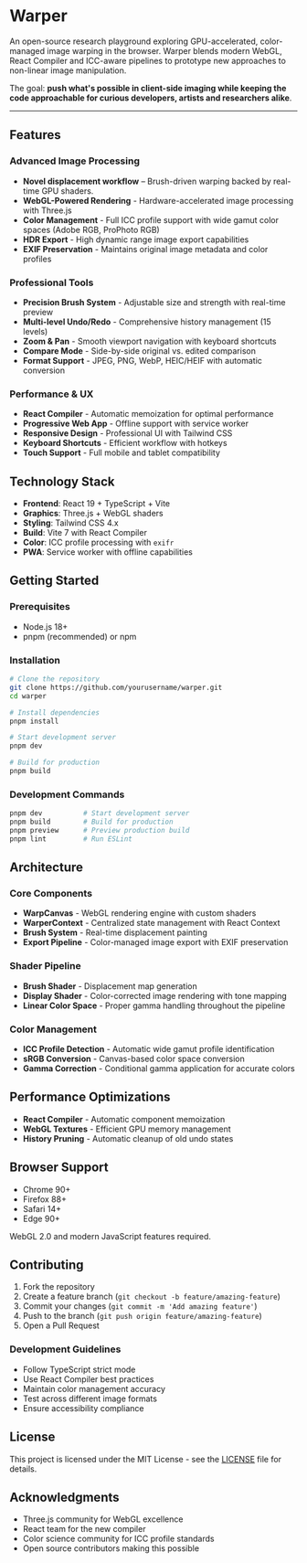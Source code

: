 # Warper

An open-source research playground exploring GPU-accelerated, color-managed image warping in the browser. Warper blends modern WebGL, React Compiler and ICC-aware pipelines to prototype new approaches to non-linear image manipulation.

The goal: **push what's possible in client-side imaging while keeping the code approachable for curious developers, artists and researchers alike**.

---

## Features

### Advanced Image Processing

- **Novel displacement workflow** – Brush-driven warping backed by real-time GPU shaders.
- **WebGL-Powered Rendering** - Hardware-accelerated image processing with Three.js
- **Color Management** - Full ICC profile support with wide gamut color spaces (Adobe RGB, ProPhoto RGB)
- **HDR Export** - High dynamic range image export capabilities
- **EXIF Preservation** - Maintains original image metadata and color profiles

### Professional Tools

- **Precision Brush System** - Adjustable size and strength with real-time preview
- **Multi-level Undo/Redo** - Comprehensive history management (15 levels)
- **Zoom & Pan** - Smooth viewport navigation with keyboard shortcuts
- **Compare Mode** - Side-by-side original vs. edited comparison
- **Format Support** - JPEG, PNG, WebP, HEIC/HEIF with automatic conversion

### Performance & UX

- **React Compiler** - Automatic memoization for optimal performance
- **Progressive Web App** - Offline support with service worker
- **Responsive Design** - Professional UI with Tailwind CSS
- **Keyboard Shortcuts** - Efficient workflow with hotkeys
- **Touch Support** - Full mobile and tablet compatibility

## Technology Stack

- **Frontend**: React 19 + TypeScript + Vite
- **Graphics**: Three.js + WebGL shaders
- **Styling**: Tailwind CSS 4.x
- **Build**: Vite 7 with React Compiler
- **Color**: ICC profile processing with `exifr`
- **PWA**: Service worker with offline capabilities

## Getting Started

### Prerequisites

- Node.js 18+
- pnpm (recommended) or npm

### Installation

```bash
# Clone the repository
git clone https://github.com/yourusername/warper.git
cd warper

# Install dependencies
pnpm install

# Start development server
pnpm dev

# Build for production
pnpm build
```

### Development Commands

```bash
pnpm dev          # Start development server
pnpm build        # Build for production
pnpm preview      # Preview production build
pnpm lint         # Run ESLint
```

## Architecture

### Core Components

- **WarpCanvas** - WebGL rendering engine with custom shaders
- **WarperContext** - Centralized state management with React Context
- **Brush System** - Real-time displacement painting
- **Export Pipeline** - Color-managed image export with EXIF preservation

### Shader Pipeline

- **Brush Shader** - Displacement map generation
- **Display Shader** - Color-corrected image rendering with tone mapping
- **Linear Color Space** - Proper gamma handling throughout the pipeline

### Color Management

- **ICC Profile Detection** - Automatic wide gamut profile identification
- **sRGB Conversion** - Canvas-based color space conversion
- **Gamma Correction** - Conditional gamma application for accurate colors

## Performance Optimizations

- **React Compiler** - Automatic component memoization
- **WebGL Textures** - Efficient GPU memory management
- **History Pruning** - Automatic cleanup of old undo states

## Browser Support

- Chrome 90+
- Firefox 88+
- Safari 14+
- Edge 90+

WebGL 2.0 and modern JavaScript features required.

## Contributing

1. Fork the repository
2. Create a feature branch (`git checkout -b feature/amazing-feature`)
3. Commit your changes (`git commit -m 'Add amazing feature'`)
4. Push to the branch (`git push origin feature/amazing-feature`)
5. Open a Pull Request

### Development Guidelines

- Follow TypeScript strict mode
- Use React Compiler best practices
- Maintain color management accuracy
- Test across different image formats
- Ensure accessibility compliance

## License

This project is licensed under the MIT License - see the [LICENSE](LICENSE) file for details.

## Acknowledgments

- Three.js community for WebGL excellence
- React team for the new compiler
- Color science community for ICC profile standards
- Open source contributors making this possible
